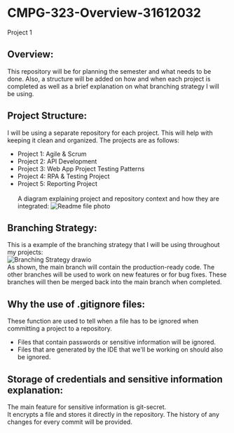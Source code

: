 # CMPG-323-Overview-31612032
Project 1
## Overview:
This repository will be for planning the semester and what needs to be done. Also, a structure will be added on how and when each project is completed as well as a brief explanation on what branching strategy I will be using.
## Project Structure:
I will be using a separate repository for each project. This will help with keeping it clean and organized. 
The projects are as follows: <br />
- Project 1: Agile & Scrum <br />
- Project 2: API Development <br />
- Project 3: Web App Project Testing Patterns <br />
- Project 4: RPA & Testing Project <br />
- Project 5: Reporting Project <br /> <br />
A diagram explaining project and repository context and how they are integrated:
![Readme file photo](https://user-images.githubusercontent.com/90267019/185401475-71e3f993-9e12-4d96-9f5d-711132326a4f.png)


## Branching Strategy:
This is a example of the branching strategy that I will be using throughout my projects:  <br />
![Branching Strategy drawio](https://user-images.githubusercontent.com/90267019/184968243-851c0680-d202-423d-978f-1952389ddd2b.png) <br />
As shown, the main branch will contain the production-ready code. The other branches will be used to work on new features or for bug fixes. These branches will then be merged back into the main branch when completed.
## Why the use of .gitignore files:
These function are used to tell when a file has to be ignored when committing a project to a repository.  <br />
- Files that contain passwords or sensitive information will be ignored. <br />
- Files that are generated by the IDE that we'll be working on should also be ignored.
## Storage of credentials and sensitive information explanation:
The main feature for sensitive information is git-secret. <br />
It encrypts a file and stores it directly in the repository. The history of any changes for every commit will be provided. 
